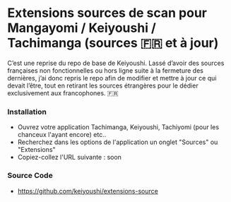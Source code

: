 # Extensions sources de scan pour Mangayomi / Keiyoushi / Tachimanga (sources 🇫🇷 et à jour)

C’est une reprise du repo de base de Keiyoushi. Lassé d’avoir des sources françaises non fonctionnelles ou hors ligne suite à la fermeture des dernières, j’ai donc repris le repo afin de modifier et mettre à jour ce qui devait l’être, tout en retirant les sources étrangères pour le dédier exclusivement aux francophones. 🇫🇷

### Installation
- Ouvrez votre application Tachimanga, Keiyoushi, Tachiyomi (pour les chanceux l'ayant encore) etc..
- Recherchez dans les options de l'application un onglet "Sources" ou "Extensions"
- Copiez-collez l'URL suivante : soon


### Source Code
- https://github.com/keiyoushi/extensions-source
